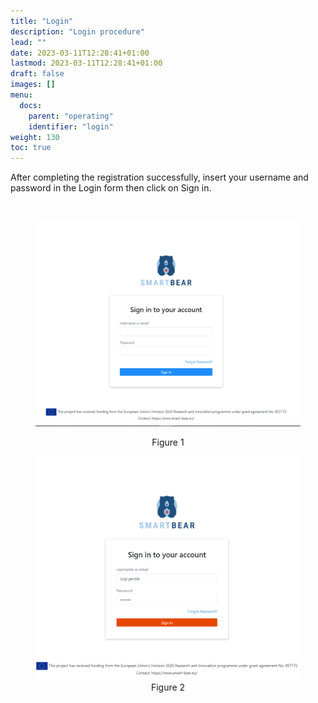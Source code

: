 ```yaml
---
title: "Login"
description: "Login procedure"
lead: ""
date: 2023-03-11T12:28:41+01:00
lastmod: 2023-03-11T12:28:41+01:00
draft: false
images: []
menu:
  docs:
    parent: "operating"
    identifier: "login"
weight: 130
toc: true
---
```


After completing the registration successfully, insert your username and password in the Login form then click on Sign in.


<br><figure id="Screenshot (1165)" class="centered-figure">
<img src="Images/Screenshot (1165).png" alt="login" width="800px" style="align:center">
<figcaption style="text-align:center">Figure 1</figcaption>
</figure>


<figure id="Screenshot (1166)" class="centered-figure">
<img src="Images/Screenshot (1166).png" alt="login" width="800px" style="align:center">
<figcaption style="text-align:center">Figure 2</figcaption>
</figure>
